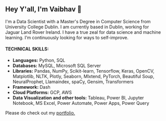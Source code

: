 ## Hey Y'all, I'm Vaibhav 👋

I'm a Data Scientist with a Master's Degree in Computer Science from University College Dublin. I am currently based in Dublin, working for Jaguar Land Rover Ireland. I have a true zeal for data science and machine learning. I’m continuously looking for ways to self-improve. 

#### TECHNICAL SKILLS: 
- **Languages:** Python, SQL 
- **Databases:** MySQL, Microsoft SQL Server
- **Libraries:** Pandas, NumPy, Scikit-learn, Tensorflow, Keras, OpenCV, Matplotlib, NLTK, Plotly, Seaborn, Mlxtend, PyTorch, Beautiful Soup, NeuralProphet, Llamaindex, spaCy, Gensim, Transformers
- **Framework:** Dash
- **Cloud Platforms:** GCP, AWS
- **Data Visualization and other tools:** Tableau, Power BI, Jupyter Notebook, MS Excel, Power Automate, Power Apps, Power Query

Please do check out my [portfolio.](https://behlvaibhav.github.io/)
